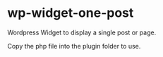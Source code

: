 # wp-widget-one-post
Wordpress Widget to display a single post or page.

Copy the php file into the plugin folder to use.
